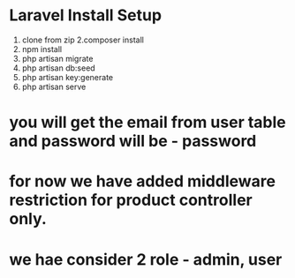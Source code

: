 # Laravel Install Setup
   1. clone from zip
   2.composer install
   3. npm install
   4. php artisan migrate
   5. php artisan db:seed
   6. php artisan key:generate
   7. php artisan serve

# you will get the email from user table and password will be - password 
# for now we have added middleware restriction for product controller only.
# we hae consider 2 role - admin, user  